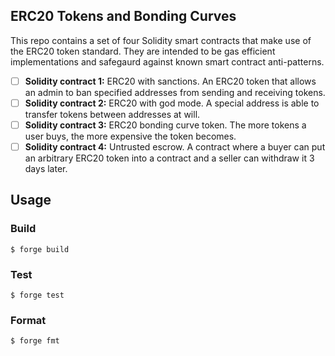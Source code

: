 ## ERC20 Tokens and Bonding Curves

This repo contains a set of four Solidity smart contracts that make use of the ERC20 token standard. They are intended to be gas efficient implementations and safegaurd against known smart contract anti-patterns. 
- [ ]  **Solidity contract 1:** ERC20 with sanctions. An ERC20 token that allows an admin to ban specified addresses from sending and receiving tokens.
- [ ]  **Solidity contract 2:** ERC20 with god mode. A special address is able to transfer tokens between addresses at will.
- [ ]  **Solidity contract 3:** ERC20 bonding curve token. The more tokens a user buys, the more expensive the token becomes.
- [ ]  **Solidity contract 4:** Untrusted escrow. A contract where a buyer can put an arbitrary ERC20 token into a contract and a seller can withdraw it 3 days later.

## Usage

### Build

```shell
$ forge build
```

### Test

```shell
$ forge test
```

### Format

```shell
$ forge fmt
```
